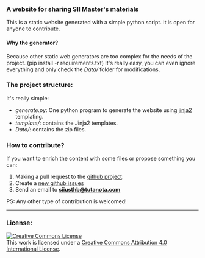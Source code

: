 ### A website for sharing SII Master's materials 

This is a static website generated with a simple python script. 
It is open for anyone to contribute. 


#### Why the generator? 
Because other static web generators are too complex for the needs of the project. (pip install -r requirements.txt)
It's really easy, you can even ignore everything and only check the *Data/* folder for modifications. 

### The project structure:

It's really simple:

* *generate.py*: One python program to generate the website using [jinja2](http://jinja.pocoo.org/) templating. 
* *template/*: contains the Jinja2 templates.
* *Data/*: contains the zip files.
		

### How to contribute?

If you want to enrich the content with some files or propose something you can:

1. Making a pull request to the [github project](http://github.com/sii-usthb/sii-usthb.github.io).
2. Create a [new github issues](https://github.com/sii-usthb/sii-usthb.github.io/issues)
3. Send an email to **siiusthb@tutanota.com**

PS: Any other type of contribution is welcomed! 

------------------------------------------------

### License: 

<a rel="license" href="http://creativecommons.org/licenses/by/4.0/"><img alt="Creative Commons License" style="border-width:0" src="https://i.creativecommons.org/l/by/4.0/88x31.png" /></a><br />This work is licensed under a <a rel="license" href="http://creativecommons.org/licenses/by/4.0/">Creative Commons Attribution 4.0 International License</a>.
